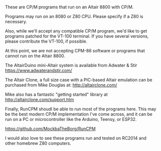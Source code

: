 These are CP/M programs that run on an Altair 8800 with CP/M. 

Programs may run on an 8080 or Z80 CPU. Please specify if a Z80 is necessary. 

Also, while we'll accept any compatible CP/M program, we'd like to get
programs patched for the VT-100 terminal. If you have several versions, please
contribute the VT-100, if possible.

At this point, we are not accepting CPM-86 software or programs that cannot run
on the Altair 8800.

The AltairDuino mini-Altair system is available from Adwater & Stir
https://www.adwaterandstir.com/

The Altair Clone, a full size case with a PIC-based Altair emulation 
can be purchased from Mike Douglas at:
http://altairclone.com/

Mike also has a fantastic "getting started" library at 
http://altairclone.com/support.htm

Finally, RunCPM shoudl be able to run most of the programs here. This 
may be the best modern CP/M implementation I've come across, and it can
be run on a PC or microcontroller like the Arduino, Teensy, or ESP32.

https://github.com/MockbaTheBorg/RunCPM

I would also love to see these programs run and tested on RC2014 and 
other homebrew Z80 computers.